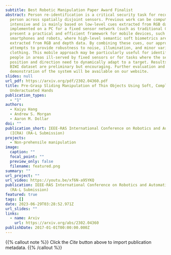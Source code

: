 ```yaml
---
subtitle: Best Robotic Manipulation Paper Award Finalist
abstract: Person re-identification is a critical security task for recognizing a
  person across spatially disjoint sensors. Previous work can be computationally
  intensive and is mainly based on low-level cues extracted from RGB data and
  implemented on a PC for a fixed sensor network (such as traditional CCTV). We
  present a practical and efficient framework for mobile devices, such as
  smartphones and robots, where high-level semantic soft biometrics are
  extracted from RGB and depth data. By combining these cues, our approach
  attempts to provide robustness to noise, illumination, and minor variations in
  clothing. This mobile approach may be particularly useful for identifying
  people in areas ill-served by fixed sensors or for tasks where the sensor
  position and direction need to dynamically adapt to a target. Results on the
  BIWI dataset are preliminary but encouraging. Further evaluation and
  demonstration of the system will be available on our website.
slides: null
url_pdf: https://arxiv.org/pdf/2302.04360.pdf
title: Pre-Grasp Sliding Manipulation of Thin Objects Using Soft, Compliant, or
  Underactuated Hands
publication_types:
  - "1"
authors:
  - Kaiyu Hang
  - Andrew S. Morgan
  - Aaron M. Dollar
doi: ""
publication_short: IEEE-RAS International Conference on Robotics and Automation
  (ICRA) (RA-L Submission)
projects:
  - Non-prehensile manipulation
image:
  caption: ""
  focal_point: ""
  preview_only: false
  filename: featured.png
summary: ""
url_project: ""
url_video: https://youtu.be/xf6N-a95YKQ
publication: IEEE-RAS International Conference on Robotics and Automation (ICRA)
  (RA-L Submission)
featured: true
tags: []
date: 2023-06-29T03:28:52.971Z
url_slides: ""
links:
  - name: Arxiv
    url: https://arxiv.org/abs/2302.04360
publishDate: 2017-01-01T00:00:00.000Z
---
```


{{% callout note %}}
Click the _Cite_ button above to import publication metadata.
{{% /callout %}}


